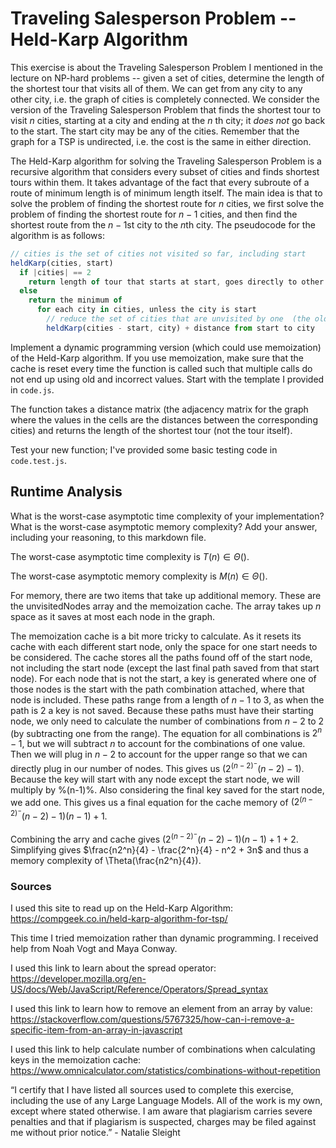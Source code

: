 # Traveling Salesperson Problem -- Held-Karp Algorithm

This exercise is about the Traveling Salesperson Problem I mentioned in the
lecture on NP-hard problems -- given a set of cities, determine the length of
the shortest tour that visits all of them. We can get from any city to any other
city, i.e. the graph of cities is completely connected. We consider the version
of the Traveling Salesperson Problem that finds the shortest tour to visit $n$
cities, starting at a city and ending at the $n$ th city; it *does not* go
back to the start. The start city may be any of the cities. Remember that the
graph for a TSP is undirected, i.e. the cost is the same in either direction.

The Held-Karp algorithm for solving the Traveling Salesperson Problem is a
recursive algorithm that considers every subset of cities and finds shortest
tours within them. It takes advantage of the fact that every subroute of a route
of minimum length is of minimum length itself. The main idea is that to solve
the problem of finding the shortest route for $n$ cities, we first solve the
problem of finding the shortest route for $n-1$ cities, and then find the
shortest route from the $n-1$st city to the $n$th city. The pseudocode for the
algorithm is as follows:

```javascript
// cities is the set of cities not visited so far, including start
heldKarp(cities, start)
  if |cities| == 2
    return length of tour that starts at start, goes directly to other city in cities
  else
    return the minimum of
      for each city in cities, unless the city is start
        // reduce the set of cities that are unvisited by one  (the old start), set the new start, add on the distance from old start to new start
        heldKarp(cities - start, city) + distance from start to city
```

Implement a dynamic programming version (which could use memoization) of the
Held-Karp algorithm. If you use memoization, make sure that the cache is reset
every time the function is called such that multiple calls do not end up using
old and incorrect values. Start with the template I provided in `code.js`.

The function takes a distance matrix (the adjacency matrix for the graph where
the values in the cells are the distances between the corresponding cities) and
returns the length of the shortest tour (not the tour itself).

Test your new function; I've provided some basic testing code in `code.test.js`.

## Runtime Analysis

What is the worst-case asymptotic time complexity of your implementation? What
is the worst-case asymptotic memory complexity? Add your answer, including your
reasoning, to this markdown file.

The worst-case asymptotic time complexity is $T(n) ∈ \Theta()$.

The worst-case asymptotic memory complexity is $M(n) ∈ \Theta()$.

For memory, there are two items that take up additional memory. These are the unvisitedNodes array and the memoization cache. The array takes up $n$ space as it saves at most each node in the graph. 

The memoization cache is a bit more tricky to calculate. As it resets its cache with each different start node, only the space for one start needs to be considered. The cache stores all the paths found off of the start node, not including the start node (except the last final path saved from that start node). For each node that is not the start, a key is generated where one of those nodes is the start with the path combination attached, where that node is included. These paths range from a length of $n-1$ to $3$, as when the path is 2 a key is not saved. Because these paths must have their starting node, we only need to calculate the number of combinations from $n-2$ to $2$ (by subtracting one from the range). The equation for all combinations is $2^n - 1$, but we will subtract $n$ to account for the combinations of one value. Then we will plug in $n-2$ to account for the upper range so that we can directly plug in our number of nodes. This gives us $(2^(n-2)^ - (n-2) -1)$. Because the key will start with any node except the start node, we will multiply by %(n-1)%. Also considering the final key saved for the start node, we add one. This gives us a final equation for the cache memory of $(2^(n-2)^ - (n-2) -1)(n-1) + 1$.

Combining the arry and cache gives $(2^(n-2)^ - (n-2) -1)(n-1) + 1 + 2$. Simplifying gives $\frac{n2^n}{4} - \frac{2^n}{4} - n^2 + 3n$ and thus a memory complexity of \Theta(\frac{n2^n}{4}). 

### Sources

I used this site to read up on the Held-Karp Algorithm: https://compgeek.co.in/held-karp-algorithm-for-tsp/

This time I tried memoization rather than dynamic programming. I received help from Noah Vogt and Maya Conway. 

I used this link to learn about the spread operator: https://developer.mozilla.org/en-US/docs/Web/JavaScript/Reference/Operators/Spread_syntax

I used this link to learn how to remove an element from an array by value: https://stackoverflow.com/questions/5767325/how-can-i-remove-a-specific-item-from-an-array-in-javascript

I used this link to help calculate number of combinations when calculating keys in the memoization cache: https://www.omnicalculator.com/statistics/combinations-without-repetition 

“I certify that I have listed all sources used to complete this exercise, including the use of any Large Language Models. All of the work is my own, except where stated otherwise. I am aware that plagiarism carries severe penalties and that if plagiarism is suspected, charges may be filed against me without prior notice.” - Natalie Sleight
